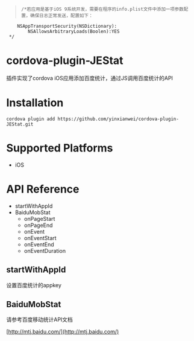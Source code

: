 >     /*若应用是基于iOS 9系统开发，需要在程序的info.plist文件中添加一项参数配置，确保日志正常发送，配置如下：
        NSAppTransportSecurity(NSDictionary):
            NSAllowsArbitraryLoads(Boolen):YES
     */

# cordova-plugin-JEStat

插件实现了cordova iOS应用添加百度统计，通过JS调用百度统计的API

# Installation

	cordova plugin add https://github.com/yinxianwei/cordova-plugin-JEStat.git

# Supported Platforms

* iOS

# API Reference

* startWithAppId 
* BaiduMobStat
	* onPageStart
	* onPageEnd
	* onEvent
	* onEventStart
	* onEventEnd
	* onEventDuration

## startWithAppId
设置百度统计的appkey

## BaiduMobStat

请参考百度移动统计API文档

[http://mtj.baidu.com/](http://mtj.baidu.com/)